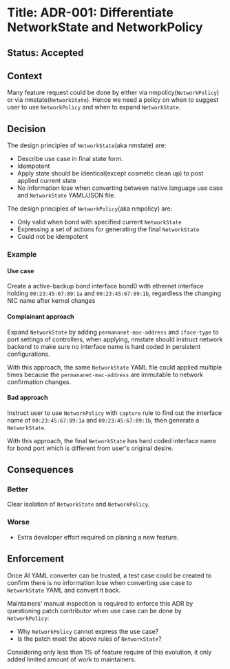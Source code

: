 # Title: ADR-001: Differentiate NetworkState and NetworkPolicy

## Status: Accepted

## Context

Many feature request could be done by either via nmpolicy(`NetworkPolicy`) or
via nmstate(`NetworkState`). Hence we need a policy on when to suggest user
to use `NetworkPolicy` and when to expand `NetworkState`.

## Decision

The design principles of `NetworkState`(aka nmstate) are:
 * Describe use case in final state form.
 * Idempotent
 * Apply state should be identical(except cosmetic clean up) to post applied
   current state
 * No information lose when converting between native language use case and
   `NetworkState` YAML/JSON file.

The design principles of `NetworkPolicy`(aka nmpolicy) are:
 * Only valid when bond with specified current `NetworkState`
 * Expressing a set of actions for generating the final `NetworkState`
 * Could not be idempotent

### Example
#### Use case

Create a active-backup bond interface bond0 with ethernet interface holding
`00:23:45:67:89:1a` and `00:23:45:67:89:1b`, regardless the changing NIC name
after kernel changes

#### Complainant approach

Expand `NetworkState` by adding `permananet-mac-address` and `iface-type` to
port settings of controllers, when applying, nmstate should instruct
network backend to make sure no interface name is hard coded in persistent
configurations.

With this approach, the same `NetworkState` YAML file could applied multiple
times because the `permananet-mac-address` are immutable to network
confirmation changes.

#### Bad approach

Instruct user to use `NetworkPolicy` with `capture` rule to find out the
interface name of `00:23:45:67:89:1a` and `00:23:45:67:89:1b`, then generate
a `NetworkState`.

With this approach, the final `NetworkState` has hard coded interface name
for bond port which is different from user's original desire.

## Consequences

### Better

Clear isolation of `NetworkState` and `NetworkPolicy`.

### Worse

* Extra developer effort required on planing a new feature.

## Enforcement

Once AI YAML converter can be trusted, a test case could be created to confirm
there is no information lose when converting use case to `NetworkState` YAML
and convert it back.

Maintainers' manual inspection is required to enforce this ADR by questioning
patch contributor when use case can be done by `NetworkPolicy`:
 * Why `NetworkPolicy` cannot express the use case?
 * Is the patch meet the above rules of `NetworkState`?

Considering only less than 1% of feature require of this evolution, it only
added limited amount of work to maintainers.
